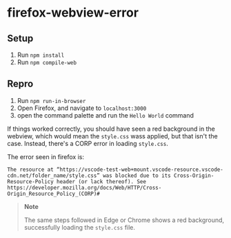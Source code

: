 # firefox-webview-error

## Setup

1. Run `npm install`
2. Run `npm compile-web`

## Repro

1. Run `npm run-in-browser`
2. Open Firefox, and navigate to `localhost:3000`
3. open the command palette and run the `Hello World` command

If things worked correctly, you should have seen a red background in the webview, which would mean the `style.css` wass applied, but that isn't the case. Instead, there's a CORP error in loading `style.css`.

The error seen in firefox is:

```log
The resource at “https://vscode-test-web+mount.vscode-resource.vscode-cdn.net/folder_name/style.css” was blocked due to its Cross-Origin-Resource-Policy header (or lack thereof). See https://developer.mozilla.org/docs/Web/HTTP/Cross-Origin_Resource_Policy_(CORP)#
```

> **Note**
> 
> The same steps followed in Edge or Chrome shows a red background, successfully loading the `style.css` file.
